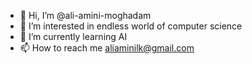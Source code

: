 - 👋 Hi, I’m @ali-amini-moghadam
- 👀 I’m interested in endless world of computer science
- 🌱 I’m currently learning AI
- 📫 How to reach me aliaminilk@gmail.com

<!---
ali-amini-moghadam/ali-amini-moghadam is a ✨ special ✨ repository because its `README.md` (this file) appears on your GitHub profile.
You can click the Preview link to take a look at your changes.
--->
